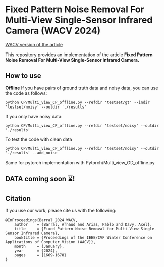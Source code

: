 # Fixed Pattern Noise Removal For Multi-View Single-Sensor Infrared Camera (WACV 2024)

[WACV version  of the article](https://openaccess.thecvf.com/content/WACV2024/papers/Barral_Fixed_Pattern_Noise_Removal_for_Multi-View_Single-Sensor_Infrared_Camera_WACV_2024_paper.pdf)

This repository provides an implementation of the article **Fixed Pattern Noise Removal For Multi-View Single-Sensor Infrared Camera.**

## How to use

**Offline**
If you have pairs of ground truth data and noisy data, you can use the code as follows:
``` 
python CP/Multi_view_CP_offline.py --refdir 'testset/gt' --indir 'testset/noisy' --outdir './results'
```
If you only have noisy data:
``` 
python CP/Multi_view_CP_offline.py --refdir 'testset/noisy' --outdir './results'
```
To test the code with clean data
``` 
python CP/Multi_view_CP_offline.py --refdir 'testset/noisy' --outdir './results' --add_noise
```

Same for pytorch implementation with Pytorch/Multi_view_GD_offline.py

## DATA coming soon :hourglass:! 

## Citation
If you use our work, please cite us with the following:
```
@InProceedings{Barral_2024_WACV,
    author    = {Barral, Arnaud and Arias, Pablo and Davy, Axel},
    title     = {Fixed Pattern Noise Removal for Multi-View Single-Sensor Infrared Camera},
    booktitle = {Proceedings of the IEEE/CVF Winter Conference on Applications of Computer Vision (WACV)},
    month     = {January},
    year      = {2024},
    pages     = {1669-1678}
}
```
